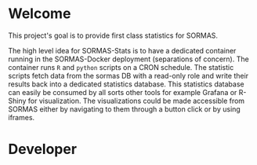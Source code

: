 # Welcome
This project's goal is to provide first class statistics for SORMAS.

The high level idea for SORMAS-Stats is to have a dedicated container 
running in the SORMAS-Docker deployment (separations of concern). 
The container runs `R` and `python` scripts on a CRON schedule. 
The statistic scripts fetch data from the sormas DB with a read-only 
role and write their results back into a dedicated statistics database. 
This statistics database can easily be consumed by all sorts other 
tools for example Grafana or R-Shiny for visualization. The 
visualizations could be made accessible from SORMAS either by 
navigating to them through a button click or by using iframes.


# Developer
